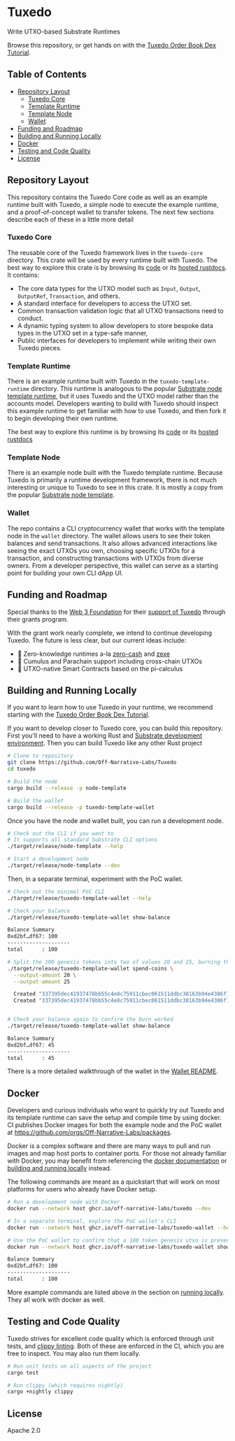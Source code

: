 # Tuxedo

Write UTXO-based Substrate Runtimes

Browse this repository, or get hands on with the [Tuxedo Order Book Dex Tutorial](https://github.com/Off-Narrative-Labs/Tuxedo-Order-Book-Dex-Tutorial/).

## Table of Contents

- [Repository Layout](#repository-layout)
  - [Tuxedo Core](#tuxedo-core)
  - [Template Runtime](#template-runtime)
  - [Template Node](#template-node)
  - [Wallet](#wallet)
- [Funding and Roadmap](#funding-and-roadmap)
- [Building and Running Locally](#building-and-running-locally)
- [Docker](#docker)
- [Testing and Code Quality](#testing-and-code-quality)
- [License](#license)

## Repository Layout

This repository contains the Tuxedo Core code as well as an example runtime built with Tuxedo, a simple node to execute the example runtime, and a proof-of-concept wallet to transfer tokens.
The next few sections describe each of these in a little more detail

### Tuxedo Core

The reusable core of the Tuxedo framework lives in the `tuxedo-core` directory. This crate will be used by every runtime built with Tuxedo. The best way to explore this crate is by browsing its [code](./tuxedo-core/) or its [hosted rustdocs](https://off-narrative-labs.github.io/Tuxedo/tuxedo_core/index.html). It contains:

- The core data types for the UTXO model such as `Input`, `Output`, `OutputRef`, `Transaction`, and others.
- A standard interface for developers to access the UTXO set.
- Common transaction validation logic that all UTXO transactions need to conduct.
- A dynamic typing system to allow developers to store bespoke data types in the UTXO set in a type-safe manner,
- Public interfaces for developers to implement while writing their own Tuxedo pieces.

### Template Runtime

There is an example runtime built with Tuxedo in the `tuxedo-template-runtime` directory. This runtime is analogous to the popular [Substrate node template runtime](https://github.com/substrate-developer-hub/substrate-node-template/tree/main/runtime), but it uses Tuxedo and the UTXO model rather than the accounts model. Developers wanting to build with Tuxedo should inspect this example runtime to get familiar with how to use Tuxedo, and then fork it to begin developing their own runtime.

The best way to explore this runtime is by browsing its [code](./tuxedo-template-runtime/) or its [hosted rustdocs](https://off-narrative-labs.github.io/Tuxedo/tuxedo_template_runtime/index.html)

### Template Node

There is an example node built with the Tuxedo template runtime. Because Tuxedo is primarily a runtime development framework, there is not much interesting or unique to Tuxedo to see in this crate. It is mostly a copy from the popular [Substrate node template](https://github.com/substrate-developer-hub/substrate-node-template/tree/main/node).

### Wallet

The repo contains a CLI cryptocurrency wallet that works with the template node in the `wallet` directory.
The wallet allows users to see their token balances and send transactions.
It also allows advanced interactions like seeing the exact UTXOs you own, choosing specific UTXOs for a transaction, and constructing transactions with UTXOs from diverse owners.
From a developer perspective, this wallet can serve as a starting point for building your own CLI dApp UI.

## Funding and Roadmap

Special thanks to the [Web 3 Foundation](https://web3.foundation/) for their [support of Tuxedo](https://github.com/w3f/Grants-Program/blob/master/applications/tuxedo.md) through their grants program.

With the grant work nearly complete, we intend to continue developing Tuxedo.
The future is less clear, but our current ideas include:

- 🔮 Zero-knowledge runtimes a-la [zero-cash](https://www.ieee-security.org/TC/SP2014/papers/Zerocash_c_DecentralizedAnonymousPaymentsfromBitcoin.pdf) and [zexe](https://ieeexplore.ieee.org/stampPDF/getPDF.jsp?tp=&arnumber=9152634&ref=)
- 🔮 Cumulus and Parachain support including cross-chain UTXOs
- 🔮 UTXO-native Smart Contracts based on the pi-calculus

## Building and Running Locally

If you want to learn how to use Tuxedo in your runtime, we recommend starting with the [Tuxedo Order Book Dex Tutorial](https://youtu.be/aeTmAvVJlx4).

If you want to develop closer to Tuxedo core, you can build this repository.
First you'll need to have a working Rust and [Substrate development environment](https://docs.substrate.io/install/).
Then you can build Tuxedo like any other Rust project

```sh
# Clone to repository
git clone https://github.com/Off-Narrative-Labs/Tuxedo
cd tuxedo

# Build the node
cargo build --release -p node-template

# Build the wallet
cargo build --release -p tuxedo-template-wallet
```

Once you have the node and wallet built, you can run a development node.

```sh
# Check out the CLI if you want to
# It supports all standard Substrate CLI options
./target/release/node-template --help

# Start a development node
./target/release/node-template --dev
```

Then, in a separate terminal, experiment with the PoC wallet.

```sh
# Check out the minimal PoC CLI
./target/release/tuxedo-template-wallet --help

# Check your balance
./target/release/tuxedo-template-wallet show-balance

Balance Summary
0xd2bf…df67: 100
--------------------
total      : 100

# Split the 100 genesis tokens into two of values 20 and 25, burning the remaining 55
./target/release/tuxedo-template-wallet spend-coins \
  --output-amount 20 \
  --output-amount 25

  Created "337395dec41937478bb55c4e8c75911cbec061511ddbc38163b94e4386f1228c00000000" worth 20. owned by 0xd2bf…df67
  Created "337395dec41937478bb55c4e8c75911cbec061511ddbc38163b94e4386f1228c01000000" worth 25. owned by 0xd2bf…df67


# Check your balance again to confirm the burn worked
./target/release/tuxedo-template-wallet show-balance

Balance Summary
0xd2bf…df67: 45
--------------------
total      : 45
```

There is a more detailed walkthrough of the wallet in the [Wallet README](wallet/README.md).

## Docker

Developers and curious individuals who want to quickly try out Tuxedo and its template runtime can save the setup and compile time by using docker. CI publishes Docker images for both the example node and the PoC wallet at https://github.com/orgs/Off-Narrative-Labs/packages.

Docker is a complex software and there are many ways to pull and run images and map host ports to container ports. For those not already familiar with Docker, you may benefit from referencing the [docker documentation](https://docs.docker.com/) or [building and running locally](#building-and-running-locally) instead.

The following commands are meant as a quickstart that will work on most platforms for users who already have Docker setup.

```sh
# Run a development node with Docker
docker run --network host ghcr.io/off-narrative-labs/tuxedo --dev

# In a separate terminal, explore the PoC wallet's CLI
docker run --network host ghcr.io/off-narrative-labs/tuxedo-wallet --help

# Use the PoC wallet to confirm that a 100 token genesis utxo is present
docker run --network host ghcr.io/off-narrative-labs/tuxedo-wallet show-balance

Balance Summary
0xd2bf…df67: 100
--------------------
total      : 100
```

More example commands are listed above in the section on [running locally](#building-and-running-locally). They all work with docker as well.

## Testing and Code Quality

Tuxedo strives for excellent code quality which is enforced through unit tests, and [clippy linting](https://doc.rust-lang.org/stable/clippy/). Both of these are enforced in the CI, which you are free to inspect. You may also run them locally.

```sh
# Run unit tests on all aspects of the project
cargo test

# Run clippy (which requires nightly)
cargo +nightly clippy
```

## License

Apache 2.0
